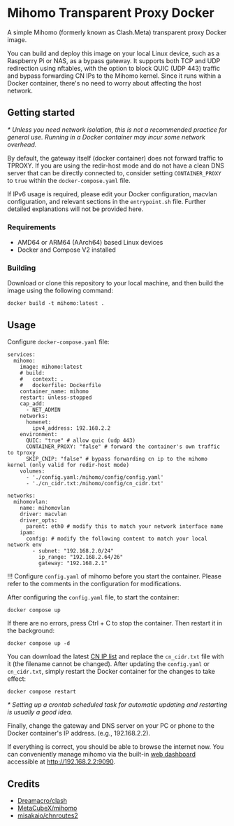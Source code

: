 # Mihomo Transparent Proxy Docker

A simple Mihomo (formerly known as Clash.Meta) transparent proxy Docker image.

You can build and deploy this image on your local Linux device, such as a Raspberry Pi or NAS, as a bypass gateway. It supports both TCP and UDP redirection using nftables, with the option to block QUIC (UDP 443) traffic and bypass forwarding CN IPs to the Mihomo kernel. Since it runs within a Docker container, there's no need to worry about affecting the host network.

## Getting started

*\* Unless you need network isolation, this is not a recommended practice for general use. Running in a Docker container may incur some network overhead.*

By default, the gateway itself (docker container) does not forward traffic to TPROXY. If you are using the redir-host mode and do not have a clean DNS server that can be directly connected to, consider setting `CONTAINER_PROXY` to `true` within the `docker-compose.yaml` file.

If IPv6 usage is required, please edit your Docker configuration, macvlan configuration, and relevant sections in the `entrypoint.sh` file. Further detailed explanations will not be provided here.

### Requirements

- AMD64 or ARM64 (AArch64) based Linux devices
- Docker and Compose V2 installed

### Building

Download or clone this repository to your local machine, and then build the image using the following command:

```
docker build -t mihomo:latest .
```

## Usage

Configure  `docker-compose.yaml` file:

```docker
services:
  mihomo:
    image: mihomo:latest
    # build:
    #   context: .
    #   dockerfile: Dockerfile
    container_name: mihomo
    restart: unless-stopped
    cap_add:
      - NET_ADMIN
    networks:
      homenet:
        ipv4_address: 192.168.2.2
    environment:
      QUIC: "true" # allow quic (udp 443)
      CONTAINER_PROXY: "false" # forward the container's own traffic to tproxy
      SKIP_CNIP: "false" # bypass forwarding cn ip to the mihomo kernel (only valid for redir-host mode)
    volumes:
      - './config.yaml:/mihomo/config/config.yaml'
      - './cn_cidr.txt:/mihomo/config/cn_cidr.txt'

networks:
  mihomovlan:
    name: mihomovlan
    driver: macvlan
    driver_opts:
      parent: eth0 # modify this to match your network interface name
    ipam:
      config: # modify the following content to match your local network env
        - subnet: "192.168.2.0/24"
          ip_range: "192.168.2.64/26"
          gateway: "192.168.2.1"
```

!!! Configure  `config.yaml` of mihomo before you start the container. Please refer to the comments in the configuration for modifications.

After configuring the `config.yaml` file, to start the container:

```
docker compose up
```

If there are no errors, press Ctrl + C to stop the container. Then restart it in the background:

```
docker compose up -d
```

You can download the latest [CN IP list](https://github.com/misakaio/chnroutes2/blob/master/chnroutes.txt) and replace the `cn_cidr.txt` file with it (the filename cannot be changed). After updating the `config.yaml` or `cn_cidr.txt`, simply restart the Docker container for the changes to take effect:

```
docker compose restart
```

*\* Setting up a crontab scheduled task for automatic updating and restarting is usually a good idea.*

Finally, change the gateway and DNS server on your PC or phone to the Docker container's IP address. (e.g., 192.168.2.2).

If everything is correct, you should be able to browse the internet now. You can conveniently manage mihomo via the built-in [web dashboard](https://github.com/MetaCubeX/metacubexd) accessible at http://192.168.2.2:9090.

## Credits

- [Dreamacro/clash](https://github.com/Dreamacro/clash)
- [MetaCubeX/mihomo](https://github.com/MetaCubeX/mihomo)
- [misakaio/chnroutes2](https://github.com/misakaio/chnroutes2)
